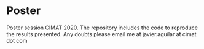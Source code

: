 # Poster
Poster session CIMAT 2020. The repository includes the code to reproduce the results presented. Any doubts please email me at javier.aguilar at cimat dot com 
